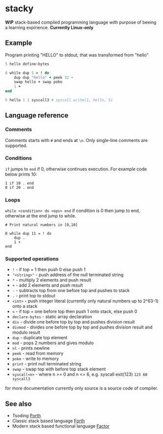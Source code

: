 # stacky

**WIP** stack-based compiled programming language with purpose of beeing a learning expirience. **Currently Linux-only**

## Example
Program printing "HELLO" to stdout, that was transformed from "hello"

```ruby
5 hello define-bytes

0 while dup 5 = ! do
	dup dup "hello" + peek 32 -
	swap hello + swap poke
	1 +
end

5 hello 1 1 syscall3 # syscall write(1, hello, 5)
```

## Language reference

###  Comments
Comments starts with `#` and ends at `\n`. Only single-line comments are supported.

### Conditions

`if` jumps to `end` if 0, otherwise continues execution. For example code below prints 10:

```
1 if 10 . end
0 if 20 . end
```

### Loops

`while <condition> do <ops> end` if condition is 0 then jump to end, otherwise at the end jump to while.

```
# Print natural numbers in [0,10]

0 while dup 11 = ! do
	dup .
	1 +
end
```

### Supported operations

- `!` - if top = 1 then push 0 else push 1
- `"<string>"` - push address of the null terminated string
- `*` - multiply 2 elements and push result
- `+` - add 2 elements and push result
- `-` - subtracts top from one before top and pushes to stack
- `.` - print top to stdout
- `<int>` - push integer literal (currently only natural numbers up to 2^63-1) onto a stack
- `=` - if top = one before top then push 1 onto stack, else push 0
- `declare-bytes` - static array declaration
- `div` - divide one before top by top and pushes division result
- `divmod` - divides one before top by top and pushes division result and modulo result
- `dup` - duplicate top element
- `mod` - pops 2 numbers and gives modulo
- `nl` - prints newline
- `peek` - read from memory
- `poke` - write to memory
- `print` - print null terminated string
- `swap` - swap top with before top stack element
- `syscall<n>` - where n >= 0 and n <= 6, e.g. syscall exit(123) `123 60 syscall3`

for more documentation currently only source is a source code of compiler.

## See also

- Tsoding [Porth](https://github.com/tsoding/porth)
- Classic stack based language [Forth](https://en.wikipedia.org/wiki/Forth_(programming_language))
- Modern stack based functional language [Factor](https://en.wikipedia.org/wiki/Factor_(programming_language))
